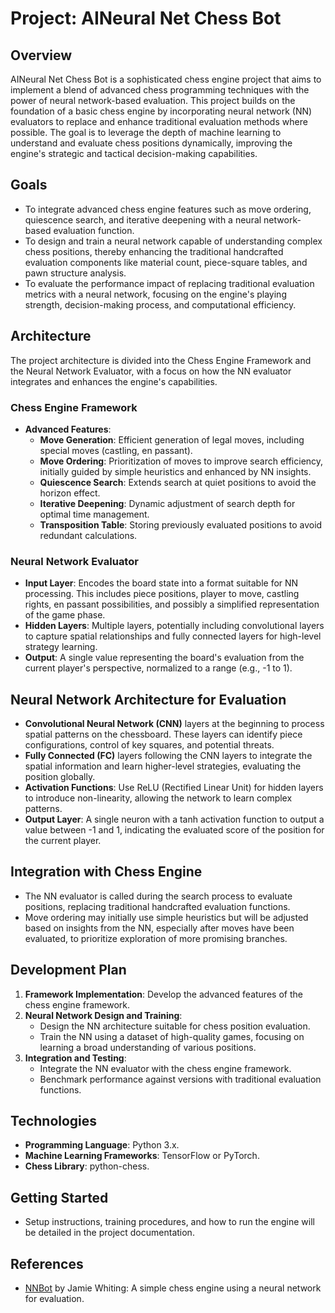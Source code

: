 # Project: AINeural Net Chess Bot

## Overview

AINeural Net Chess Bot  is a sophisticated chess engine project that aims to implement a blend of advanced chess programming techniques with the power of neural network-based evaluation. This project builds on the foundation of a basic chess engine by incorporating neural network (NN) evaluators to replace and enhance traditional evaluation methods where possible. The goal is to leverage the depth of machine learning to understand and evaluate chess positions dynamically, improving the engine's strategic and tactical decision-making capabilities.

## Goals

- To integrate advanced chess engine features such as move ordering, quiescence search, and iterative deepening with a neural network-based evaluation function.
- To design and train a neural network capable of understanding complex chess positions, thereby enhancing the traditional handcrafted evaluation components like material count, piece-square tables, and pawn structure analysis.
- To evaluate the performance impact of replacing traditional evaluation metrics with a neural network, focusing on the engine's playing strength, decision-making process, and computational efficiency.

## Architecture

The project architecture is divided into the Chess Engine Framework and the Neural Network Evaluator, with a focus on how the NN evaluator integrates and enhances the engine's capabilities.

### Chess Engine Framework

- **Advanced Features**:
  - **Move Generation**: Efficient generation of legal moves, including special moves (castling, en passant).
  - **Move Ordering**: Prioritization of moves to improve search efficiency, initially guided by simple heuristics and enhanced by NN insights.
  - **Quiescence Search**: Extends search at quiet positions to avoid the horizon effect.
  - **Iterative Deepening**: Dynamic adjustment of search depth for optimal time management.
  - **Transposition Table**: Storing previously evaluated positions to avoid redundant calculations.

### Neural Network Evaluator

- **Input Layer**: Encodes the board state into a format suitable for NN processing. This includes piece positions, player to move, castling rights, en passant possibilities, and possibly a simplified representation of the game phase.
- **Hidden Layers**: Multiple layers, potentially including convolutional layers to capture spatial relationships and fully connected layers for high-level strategy learning.
- **Output**: A single value representing the board's evaluation from the current player's perspective, normalized to a range (e.g., -1 to 1).

## Neural Network Architecture for Evaluation

- **Convolutional Neural Network (CNN)** layers at the beginning to process spatial patterns on the chessboard. These layers can identify piece configurations, control of key squares, and potential threats.
- **Fully Connected (FC)** layers following the CNN layers to integrate the spatial information and learn higher-level strategies, evaluating the position globally.
- **Activation Functions**: Use ReLU (Rectified Linear Unit) for hidden layers to introduce non-linearity, allowing the network to learn complex patterns.
- **Output Layer**: A single neuron with a tanh activation function to output a value between -1 and 1, indicating the evaluated score of the position for the current player.

## Integration with Chess Engine

- The NN evaluator is called during the search process to evaluate positions, replacing traditional handcrafted evaluation functions.
- Move ordering may initially use simple heuristics but will be adjusted based on insights from the NN, especially after moves have been evaluated, to prioritize exploration of more promising branches.

## Development Plan

1. **Framework Implementation**: Develop the advanced features of the chess engine framework.
2. **Neural Network Design and Training**:
   - Design the NN architecture suitable for chess position evaluation.
   - Train the NN using a dataset of high-quality games, focusing on learning a broad understanding of various positions.
3. **Integration and Testing**:
   - Integrate the NN evaluator with the chess engine framework.
   - Benchmark performance against versions with traditional evaluation functions.

## Technologies

- **Programming Language**: Python 3.x.
- **Machine Learning Frameworks**: TensorFlow or PyTorch.
- **Chess Library**: python-chess.

## Getting Started

- Setup instructions, training procedures, and how to run the engine will be detailed in the project documentation.

## References

- [NNBot](https://github.com/SebLague/Tiny-Chess-Bot-Challenge-Results/blob/main/Bots/Bot_529.cs) by Jamie Whiting: A simple chess engine using a neural network for evaluation.
